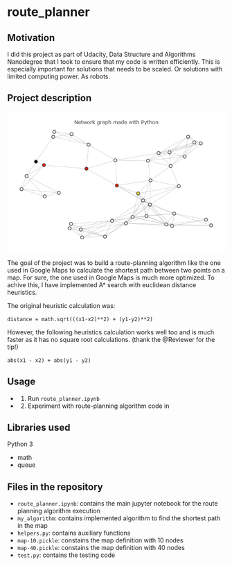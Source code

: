 # route_planner

## Motivation
I did this project as part of Udacity, Data Structure and Algorithms Nanodegree that I took to ensure that my code is written efficiently. 
This is especially important for solutions that needs to be scaled. Or solutions with limited computing power. As robots.

## Project description
![Network graph](assets/network_graph.png)

The goal of the project was to build a route-planning algorithm like the one used in Google Maps to calculate the shortest path between two points on a map. For sure, the one used in Google Maps is much more optimized.
To achive this, I have implemented A* search with euclidean distance heuristics.

The original heuristic calculation was:
```
distance = math.sqrt(((x1-x2)**2) + (y1-y2)**2) 
```

However, the following heuristics calculation works well too and is much faster as it has no square root calculations. (thank the @Reviewer for the tip!)
```
abs(x1 - x2) + abs(y1 - y2)
```

## Usage
- 1. Run `route_planner.ipynb`
- 2. Experiment with route-planning algorithm code in 

## Libraries used
Python 3
- math
- queue

## Files in the repository
- `route_planner.ipynb`: contains the main jupyter notebook for the route planning algorithm execution
- `my_algorithm`: contains implemented algorithm to find the shortest path in the map
- `helpers.py`: contains auxiliary functions
- `map-10.pickle`: constains the map definition with 10 nodes 
- `map-40.pickle`: constains the map definition with 40 nodes  
- `test.py`: contains the testing code 
